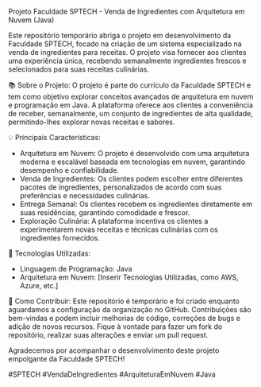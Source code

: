 Projeto Faculdade SPTECH - Venda de Ingredientes com Arquitetura em Nuvem (Java)

Este repositório temporário abriga o projeto em desenvolvimento da Faculdade SPTECH, focado na criação de um sistema especializado na venda de ingredientes para receitas. O projeto visa fornecer aos clientes uma experiência única, recebendo semanalmente ingredientes frescos e selecionados para suas receitas culinárias.

📚 Sobre o Projeto:
O projeto é parte do currículo da Faculdade SPTECH e tem como objetivo explorar conceitos avançados de arquitetura em nuvem e programação em Java. A plataforma oferece aos clientes a conveniência de receber, semanalmente, um conjunto de ingredientes de alta qualidade, permitindo-lhes explorar novas receitas e sabores.

💡 Principais Características:
- Arquitetura em Nuvem: O projeto é desenvolvido com uma arquitetura moderna e escalável baseada em tecnologias em nuvem, garantindo desempenho e confiabilidade.
- Venda de Ingredientes: Os clientes podem escolher entre diferentes pacotes de ingredientes, personalizados de acordo com suas preferências e necessidades culinárias.
- Entrega Semanal: Os clientes recebem os ingredientes diretamente em suas residências, garantindo comodidade e frescor.
- Exploração Culinária: A plataforma incentiva os clientes a experimentarem novas receitas e técnicas culinárias com os ingredientes fornecidos.

🔧 Tecnologias Utilizadas:
- Linguagem de Programação: Java
- Arquitetura em Nuvem: [Inserir Tecnologias Utilizadas, como AWS, Azure, etc.]

🚀 Como Contribuir:
Este repositório é temporário e foi criado enquanto aguardamos a configuração da organização no GitHub. Contribuições são bem-vindas e podem incluir melhorias de código, correções de bugs e adição de novos recursos. Fique à vontade para fazer um fork do repositório, realizar suas alterações e enviar um pull request.

Agradecemos por acompanhar o desenvolvimento deste projeto empolgante da Faculdade SPTECH!

#SPTECH #VendaDeIngredientes #ArquiteturaEmNuvem #Java
